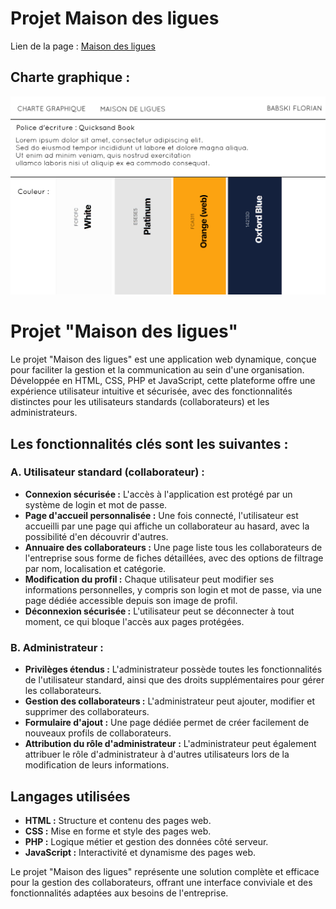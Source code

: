 #  Projet Maison des ligues

Lien de la page : [Maison des ligues](https://babskiflorian.github.io/Projet-Maison-des-ligues/)

## Charte graphique :
![Palette de couleur](assets/readme/charte%20graphique%20M2L.png)
# Projet "Maison des ligues"

Le projet "Maison des ligues" est une application web dynamique, conçue pour faciliter la gestion et la communication au sein d'une organisation. Développée en HTML, CSS, PHP et JavaScript, cette plateforme offre une expérience utilisateur intuitive et sécurisée, avec des fonctionnalités distinctes pour les utilisateurs standards (collaborateurs) et les administrateurs.

## Les fonctionnalités clés sont les suivantes :

### A. Utilisateur standard (collaborateur) :

*   **Connexion sécurisée :** L'accès à l'application est protégé par un système de login et mot de passe.
*   **Page d'accueil personnalisée :** Une fois connecté, l'utilisateur est accueilli par une page qui affiche un collaborateur au hasard, avec la possibilité d'en découvrir d'autres.
*   **Annuaire des collaborateurs :** Une page liste tous les collaborateurs de l'entreprise sous forme de fiches détaillées, avec des options de filtrage par nom, localisation et catégorie.
*   **Modification du profil :** Chaque utilisateur peut modifier ses informations personnelles, y compris son login et mot de passe, via une page dédiée accessible depuis son image de profil.
*   **Déconnexion sécurisée :** L'utilisateur peut se déconnecter à tout moment, ce qui bloque l'accès aux pages protégées.

### B. Administrateur :

*   **Privilèges étendus :** L'administrateur possède toutes les fonctionnalités de l'utilisateur standard, ainsi que des droits supplémentaires pour gérer les collaborateurs.
*   **Gestion des collaborateurs :** L'administrateur peut ajouter, modifier et supprimer des collaborateurs.
*   **Formulaire d'ajout :** Une page dédiée permet de créer facilement de nouveaux profils de collaborateurs.
*   **Attribution du rôle d'administrateur :** L'administrateur peut également attribuer le rôle d'administrateur à d'autres utilisateurs lors de la modification de leurs informations.



## Langages utilisées

*   **HTML :** Structure et contenu des pages web.
*   **CSS :** Mise en forme et style des pages web.
*   **PHP :** Logique métier et gestion des données côté serveur.
*   **JavaScript :** Interactivité et dynamisme des pages web.

Le projet "Maison des ligues" représente une solution complète et efficace pour la gestion des collaborateurs, offrant une interface conviviale et des fonctionnalités adaptées aux besoins de l'entreprise.